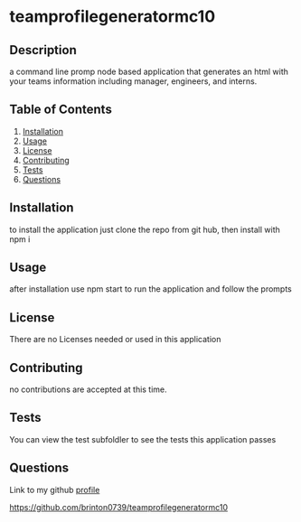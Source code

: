 # teamprofilegeneratormc10



## Description

a command line promp node based application that generates an html with your teams information including manager, engineers, and interns.

## Table of Contents

1. [Installation](#installation)
2. [Usage](#usage)
3. [License](#license)
4. [Contributing](#contributing)
5. [Tests](#tests)
6. [Questions](#questions)

## Installation

to install the application just clone the repo from git hub, then install with npm i
## Usage

after installation use npm start to run the application and follow the prompts
## License

There are no Licenses needed or used in this application

## Contributing

no contributions are accepted at this time.

## Tests

You can view the test subfoldler to see the tests this application passes

## Questions

Link to my github [profile](https://github.com/brinton0739)

https://github.com/brinton0739/teamprofilegeneratormc10



